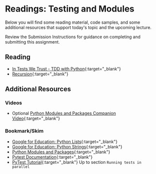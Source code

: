 # Readings: Testing and Modules

Below you will find some reading material, code samples, and some additional resources that support today's topic and the upcoming lecture.

Review the Submission Instructions for guidance on completing and submitting this assignment.

## Reading

- [In Tests We Trust - TDD with Python](https://code.likeagirl.io/in-tests-we-trust-tdd-with-python-af69f47e6932){:target="_blank"}
- [Recursion](https://www.geeksforgeeks.org/recursion/){:target="_blank"}

## Additional Resources

### Videos
- Optional [Python Modules and Packages Companion Video](https://realpython.com/courses/python-modules-packages/){:target="_blank"}

### Bookmark/Skim

- [Google for Education: Python Lists](https://developers.google.com/edu/python/lists){:target="_blank"}
- [Google for Education: Python Strings](https://developers.google.com/edu/python/strings){:target="_blank"}
- [Python Modules and Packages](https://realpython.com/python-modules-packages/){:target="_blank"}
- [Pytest Documentation](https://docs.pytest.org/en/latest/){:target="_blank"}
- [PyTest Tutorial](https://www.guru99.com/pytest-tutorial.html){:target="_blank"} Up to section `Running tests in parallel`
